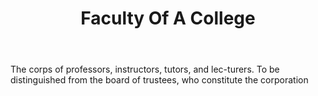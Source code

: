 ---
title: Faculty Of A College
letter: F
permalink: "/definitions/bld-faculty-of-a-college.html"
body: The corps of professors, instructors, tutors, and lec-turers. To be distinguished
  from the board of trustees, who constitute the corporation
published_at: '2018-07-07'
source: Black's Law Dictionary 2nd Ed (1910)
layout: post
---